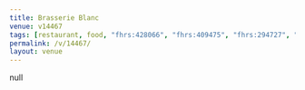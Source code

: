 ```yaml
---
title: Brasserie Blanc
venue: v14467
tags: [restaurant, food, "fhrs:428066", "fhrs:409475", "fhrs:294727", "fhrs:427988"]
permalink: /v/14467/
layout: venue
---
```

null